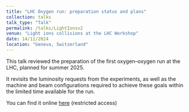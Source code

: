 ```yaml
---
title: "LHC Oxygen run: preparation status and plans"
collection: talks
talk_type: "Talk"
permalink: /talks/LightIonsv2
venue: "Light ions collisions at the LHC Workshop"
date: 14/11/2024
location: "Geneva, Switzerland"
---
```


This talk reviewed the preparation of the first oxygen–oxygen run at the LHC, planned for summer 2025. 

<!--more-->

It revisits the luminosity requests from the experiments, as well as the machine and beam configurations required to achieve these goals within the limited time available for the run.

You can find it online [here](https://indico.cern.ch/event/1436085/contributions/mine) (restricted access)
